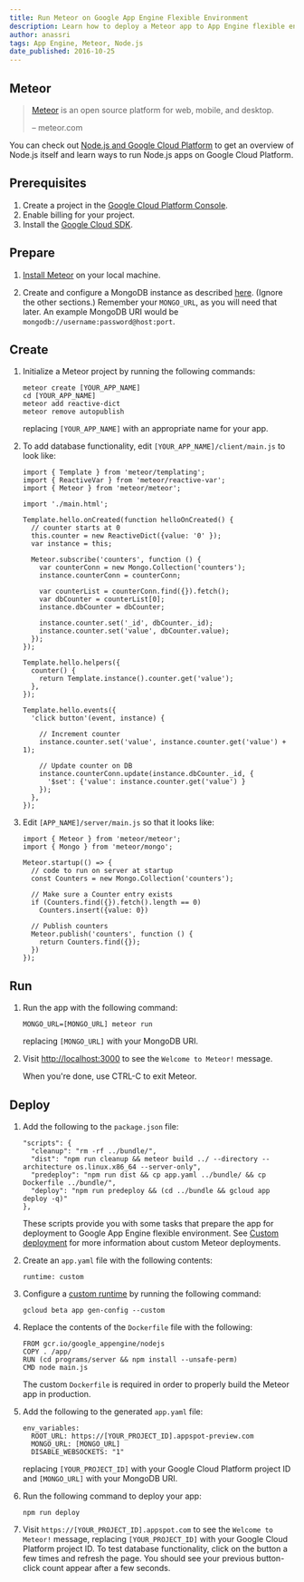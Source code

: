 ```yaml
---
title: Run Meteor on Google App Engine Flexible Environment
description: Learn how to deploy a Meteor app to App Engine flexible environment.
author: anassri
tags: App Engine, Meteor, Node.js
date_published: 2016-10-25
---
```

## Meteor

> [Meteor](https://meteor.com) is an open source platform for web, mobile, and
> desktop.
>
> – meteor.com

You can check out [Node.js and Google Cloud Platform][nodejs-gcp] to get an
overview of Node.js itself and learn ways to run Node.js apps on Google Cloud
Platform.

## Prerequisites

1. Create a project in the [Google Cloud Platform Console](https://console.cloud.google.com/).
1. Enable billing for your project.
1. Install the [Google Cloud SDK](https://cloud.google.com/sdk/).

## Prepare

1. [Install Meteor](https://meteor.com/install) on your local machine.

1. Create and configure a MongoDB instance as described [here][deploy-mongodb]. (Ignore the
other sections.) Remember your `MONGO_URL`, as you will need that later.
An example MongoDB URI would be `mongodb://username:password@host:port`.

## Create

1. Initialize a Meteor project by running the following commands:

       meteor create [YOUR_APP_NAME]
       cd [YOUR_APP_NAME]
       meteor add reactive-dict
       meteor remove autopublish

    replacing `[YOUR_APP_NAME]` with an appropriate name for your app.

1. To add database functionality, edit `[YOUR_APP_NAME]/client/main.js` to look
like:

       import { Template } from 'meteor/templating';
       import { ReactiveVar } from 'meteor/reactive-var';
       import { Meteor } from 'meteor/meteor';

       import './main.html';

       Template.hello.onCreated(function helloOnCreated() {
         // counter starts at 0
         this.counter = new ReactiveDict({value: '0' });
         var instance = this;

         Meteor.subscribe('counters', function () {
           var counterConn = new Mongo.Collection('counters');
           instance.counterConn = counterConn;

           var counterList = counterConn.find({}).fetch();
           var dbCounter = counterList[0];
           instance.dbCounter = dbCounter;

           instance.counter.set('_id', dbCounter._id);
           instance.counter.set('value', dbCounter.value);
         });
       });

       Template.hello.helpers({
         counter() {
           return Template.instance().counter.get('value');
         },
       });

       Template.hello.events({
         'click button'(event, instance) {

           // Increment counter
           instance.counter.set('value', instance.counter.get('value') + 1);

           // Update counter on DB
           instance.counterConn.update(instance.dbCounter._id, {
             '$set': {'value': instance.counter.get('value') }
           });
         },
       });

1. Edit `[APP_NAME]/server/main.js` so that it looks like:

       import { Meteor } from 'meteor/meteor';
       import { Mongo } from 'meteor/mongo';

       Meteor.startup(() => {
         // code to run on server at startup
         const Counters = new Mongo.Collection('counters');

         // Make sure a Counter entry exists
         if (Counters.find({}).fetch().length == 0)
           Counters.insert({value: 0})

         // Publish counters
         Meteor.publish('counters', function () {
           return Counters.find({});
         })
       });

## Run

1. Run the app with the following command:

       MONGO_URL=[MONGO_URL] meteor run

    replacing `[MONGO_URL]` with your MongoDB URI.

1. Visit [http://localhost:3000](http://localhost:3000) to see the
`Welcome to Meteor!` message.

    When you're done, use CTRL-C to exit Meteor.

## Deploy

1. Add the following to the `package.json` file:

       "scripts": {
         "cleanup": "rm -rf ../bundle/",
         "dist": "npm run cleanup && meteor build ../ --directory --architecture os.linux.x86_64 --server-only",
         "predeploy": "npm run dist && cp app.yaml ../bundle/ && cp Dockerfile ../bundle/",
         "deploy": "npm run predeploy && (cd ../bundle && gcloud app deploy -q)"
       },

    These scripts provide you with some tasks that prepare the app for
    deployment to Google App Engine flexible environment. See
    [Custom deployment][custom] for more information about custom Meteor
    deployments.

1. Create an `app.yaml` file with the following contents:

       runtime: custom

1. Configure a [custom runtime](/appengine/docs/flexible/custom-runtimes/) by
running the following command:

       gcloud beta app gen-config --custom

1. Replace the contents of the `Dockerfile` file with the following:

       FROM gcr.io/google_appengine/nodejs
       COPY . /app/
       RUN (cd programs/server && npm install --unsafe-perm)
       CMD node main.js

    The custom `Dockerfile` is required in order to properly build the Meteor
    app in production.

1. Add the following to the generated `app.yaml` file:

       env_variables:
         ROOT_URL: https://[YOUR_PROJECT_ID].appspot-preview.com
         MONGO_URL: [MONGO_URL]
         DISABLE_WEBSOCKETS: "1"

    replacing `[YOUR_PROJECT_ID]` with your Google Cloud Platform project ID and
    `[MONGO_URL]` with your MongoDB URI.

1. Run the following command to deploy your app:

       npm run deploy

1. Visit `https://[YOUR_PROJECT_ID].appspot.com` to see the `Welcome to Meteor!`
message, replacing `[YOUR_PROJECT_ID]` with your Google Cloud Platform project
ID. To test database functionality, click on the button a few times and refresh
the page. You should see your previous button-click count appear after a few
seconds.

[nodejs-gcp]: https://cloud.google.com/nodejs
[deploy-mongodb]: https://cloud.google.com/nodejs/getting-started/deploy-mongodb
[custom]: https://guide.meteor.com/deployment.html#custom-deployment

